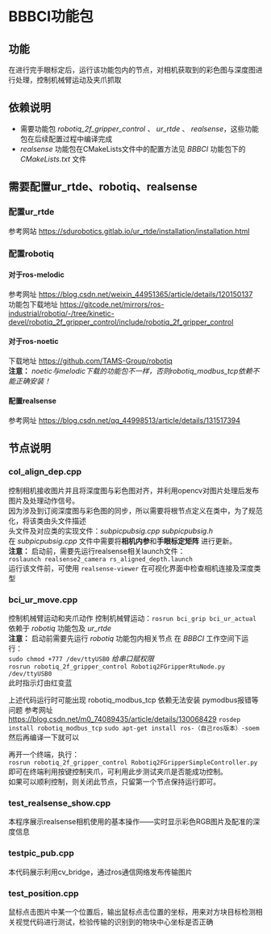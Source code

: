 # BBBCI功能包
## 功能
在进行完手眼标定后，运行该功能包内的节点，对相机获取到的彩色图与深度图进行处理，控制机械臂运动及夹爪抓取
## 依赖说明
* 需要功能包 _robotiq_2f_gripper_control_ 、 _ur_rtde_ 、 _realsense_，这些功能包在后续配置过程中编译完成
* _realsense_ 功能包在CMakeLists文件中的配置方法见 *BBBCI* 功能包下的 _CMakeLists.txt_ 文件
## 需要配置ur_rtde、robotiq、realsense
### 配置ur_rtde
参考网站 <https://sdurobotics.gitlab.io/ur_rtde/installation/installation.html>  
### 配置robotiq
#### 对于ros-melodic  
参考网址 <https://blog.csdn.net/weixin_44951365/article/details/120150137>  
功能包下载地址 <https://gitcode.net/mirrors/ros-industrial/robotiq/-/tree/kinetic-devel/robotiq_2f_gripper_control/include/robotiq_2f_gripper_control>
#### 对于ros-noetic
下载地址 <https://github.com/TAMS-Group/robotiq>  
**注意：** _noetic与melodic下载的功能包不一样，否则robotiq_modbus_tcp依赖不能正确安装！_  
#### 配置realsense
参考网址 <https://blog.csdn.net/qq_44998513/article/details/131517394>  
## 节点说明
### col_align_dep.cpp
控制相机接收图片并且将深度图与彩色图对齐，并利用opencv对图片处理后发布图片及处理动作信号。  
因为涉及到订阅深度图与彩色图的同步，所以需要将根节点定义在类中，为了规范化，将该类由头文件描述  
头文件及对应类的实现文件：_subpicpubsig.cpp_  _subpicpubsig.h_  
在 _subpicpubsig.cpp_ 文件中需要将**相机内参**和**手眼标定矩阵** 进行更新。   
**注意：** 启动前，需要先运行realsense相关launch文件：  
`roslaunch realsense2_camera rs_aligned_depth.launch`  
运行该文件前，可使用 `realsense-viewer` 在可视化界面中检查相机连接及深度类型
### bci_ur_move.cpp
控制机械臂运动和夹爪动作
控制机械臂运动：`rosrun bci_grip bci_ur_actual`  
依赖于 _robotiq_ 功能包及 _ur_rtde_  
**注意：** 启动前需要先运行 _robotiq_ 功能包内相关节点 
在 *BBBCI* 工作空间下运行：  
`sudo chmod +777 /dev/ttyUSB0`  _给串口赋权限_   
`rosrun robotiq_2f_gripper_control Robotiq2FGripperRtuNode.py /dev/ttyUSB0`  
此时指示灯由红变蓝

上述代码运行时可能出现 robotiq_modbus_tcp 依赖无法安装 pymodbus报错等问题
参考网址 <https://blog.csdn.net/m0_74089435/article/details/130068429>
`rosdep install robotiq_modbus_tcp`
`sudo apt-get install ros-（自己ros版本）-soem`  
然后再编译一下就可以

再开一个终端，执行：  
`rosrun robotiq_2f_gripper_control Robotiq2FGripperSimpleController.py`
即可在终端利用按键控制夹爪，可利用此步测试夹爪是否能成功控制。  
如果可以顺利控制，则关闭此节点，只留第一个节点保持运行即可。
### test_realsense_show.cpp
本程序展示realsense相机使用的基本操作——实时显示彩色RGB图片及配准的深度信息 
### testpic_pub.cpp
本代码展示利用cv_bridge，通过ros通信网络发布传输图片 
### test_position.cpp
鼠标点击图片中某一个位置后，输出鼠标点击位置的坐标，用来对方块目标检测相关视觉代码进行测试，检验传输的识别到的物块中心坐标是否正确